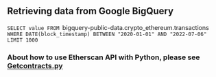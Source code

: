 ## Retrieving data from Google BigQuery
`SELECT value FROM `bigquery-public-data.crypto_ethereum.transactions` WHERE DATE(block_timestamp) BETWEEN "2020-01-01" AND "2022-07-06" LIMIT 1000`

### About how to use Etherscan API with Python, please see [Getcontracts.py](https://github.com/KerwinFuyihang/SmartBugs/tree/main/Code)


